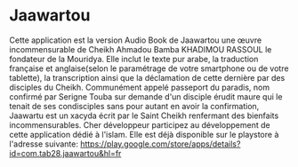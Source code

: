 # Jaawartou
Cette application est la version Audio Book de Jaawartou une œuvre incommensurable de 
Cheikh Ahmadou Bamba KHADIMOU RASSOUL le fondateur de la Mouridya. 
Elle inclut le texte pur arabe, la traduction française et anglaise(selon le paramétrage de votre smartphone ou de votre tablette), 
la transcription ainsi que la déclamation de cette dernière par des disciples du Cheikh. Communément appelé passeport du paradis, 
nom confirmé par Serigne Touba sur demande d'un disciple érudit maure qui le tenait de ses condisciples sans pour autant en avoir 
la confirmation, Jaawartu est un xacyda écrit par le Saint Cheikh renfermant des bienfaits incommensurables. Cher développeur participez
au développement de cette application dédié à l'islam. Elle est déjà disponible sur le playstore à l'adresse suivante:
https://play.google.com/store/apps/details?id=com.tab28.jaawartou&hl=fr
